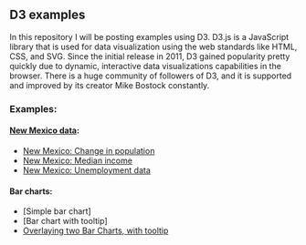 ## D3 examples

In this repository I will be posting examples using D3. D3.js is a JavaScript library that is used for data visualization using the web standards like HTML, CSS, and SVG. Since the initial release in 2011, D3 gained popularity pretty quickly due to dynamic, interactive data visualizations capabilities in the browser. There is a huge community of followers of D3, and it is supported and improved by its creator Mike Bostock constantly.

### Examples:
#### [New Mexico data](https://github.com/ditdili/D3_related/tree/master/new_mexico):
* [New Mexico: Change in population](http://bl.ocks.org/ditdili/0c8d1a397901cffe26553ee9dde76b7a)
* [New Mexico: Median income](http://bl.ocks.org/ditdili/09a37bedc8825c2628f5a2ebea687664)
* [New Mexico: Unemployment data](http://bl.ocks.org/ditdili/448b4210c76018b38674587d76a94f05)

#### Bar charts:
* [Simple bar chart]
* [Bar chart with tooltip]
* [Overlaying two Bar Charts, with tooltip](https://bl.ocks.org/ditdili/29e044c7012b22edc09aacd3b261ac1f)
